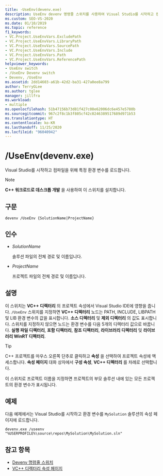 ```yaml
---
title: -UseEnv(devenv.exe)
description: UseEnv devenv 명령줄 스위치를 사용하여 Visual Studio를 시작하고 컴파일을 위해 특정 환경 변수를 로드하는 방법을 알아봅니다.
ms.custom: SEO-VS-2020
ms.date: 01/10/2019
ms.topic: reference
f1_keywords:
- VC.Project.UseEnvVars.ExcludePath
- VC.Project.UseEnvVars.LibraryPath
- VC.Project.UseEnvVars.SourcePath
- VC.Project.UseEnvVars.Include
- VC.Project.UseEnvVars.Path
- VC.Project.UseEnvVars.ReferencePath
helpviewer_keywords:
- UseEnv switch
- /UseEnv Devenv switch
- Devenv, /UseEnv
ms.assetid: 2dd14603-a61b-42d2-ba31-427a0ee8a799
author: TerryGLee
ms.author: tglee
manager: jillfra
ms.workload:
- multiple
ms.openlocfilehash: 51b47156b73d81f427c08e62006dc6e457e5780b
ms.sourcegitcommit: 967c2f8c1b3f805cf42c0246389517689d971b53
ms.translationtype: HT
ms.contentlocale: ko-KR
ms.lasthandoff: 11/25/2020
ms.locfileid: "96040942"
---
```

# <a name="useenv-devenvexe"></a>/UseEnv(devenv.exe)

Visual Studio를 시작하고 컴파일을 위해 특정 환경 변수를 로드합니다.

> [!NOTE]
> **C++ 워크로드로 데스크톱 개발** 을 사용하여 이 스위치를 설치합니다.

## <a name="syntax"></a>구문

```shell
devenv /UseEnv {SolutionName|ProjectName}
```

## <a name="arguments"></a>인수

- *SolutionName*

  솔루션 파일의 전체 경로 및 이름입니다.

- *ProjectName*

  프로젝트 파일의 전체 경로 및 이름입니다.

## <a name="remarks"></a>설명

이 스위치는 **VC++ 디렉터리** 의 프로젝트 속성에서 Visual Studio IDE에 영향을 줍니다. `/UseEnv` 스위치를 지정하면 **VC++ 디렉터리** 노드는 PATH, INCLUDE, LIBPATH 및 LIB 환경 변수의 값을 표시합니다. **소스 디렉터리** 및 **제외 디렉터리** 의 값도 표시합니다. 스위치를 지정하지 않으면 노드는 환경 변수를 다음 5개의 디렉터리 값으로 바꿉니다. **실행 파일 디렉터리**, **포함 디렉터리**, **참조 디렉터리**, **라이브러리 디렉터리** 및 **라이브러리 WinRT 디렉터리**.

> [!TIP]
> C++ 프로젝트를 마우스 오른쪽 단추로 클릭하고 **속성** 을 선택하여 프로젝트 속성에 액세스합니다. **속성 페이지** 대화 상자에서 **구성 속성**, **VC++ 디렉터리** 를 차례로 선택합니다.

이 스위치로 프로젝트 이름을 지정하면 프로젝트의 부모 솔루션 내에 있는 모든 프로젝트의 환경 변수가 표시됩니다.

## <a name="example"></a>예제

다음 예제에서는 Visual Studio를 시작하고 환경 변수를 `MySolution` 솔루션의 속성 페이지에 로드합니다.

```shell
devenv.exe /useenv "%USERPROFILE%\source\repos\MySolution\MySolution.sln"
```

## <a name="see-also"></a>참고 항목

- [Devenv 명령줄 스위치](../../ide/reference/devenv-command-line-switches.md)
- [VC++ 디렉터리 속성 페이지](/cpp/build/reference/vcpp-directories-property-page)
